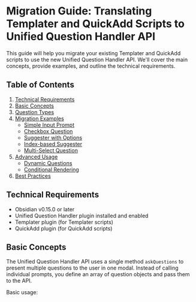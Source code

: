 # Migration Guide: Translating Templater and QuickAdd Scripts to Unified Question Handler API

This guide will help you migrate your existing Templater and QuickAdd scripts to use the new Unified Question Handler API. We'll cover the main concepts, provide examples, and outline the technical requirements.

## Table of Contents

1. [Technical Requirements](#technical-requirements)
2. [Basic Concepts](#basic-concepts)
3. [Question Types](#question-types)
4. [Migration Examples](#migration-examples)
   - [Simple Input Prompt](#simple-input-prompt)
   - [Checkbox Question](#checkbox-question)
   - [Suggester with Options](#suggester-with-options)
   - [Index-based Suggester](#index-based-suggester)
   - [Multi-Select Question](#multi-select-question)
5. [Advanced Usage](#advanced-usage)
   - [Dynamic Questions](#dynamic-questions)
   - [Conditional Rendering](#conditional-rendering)
6. [Best Practices](#best-practices)

## Technical Requirements

- Obsidian v0.15.0 or later
- Unified Question Handler plugin installed and enabled
- Templater plugin (for Templater scripts)
- QuickAdd plugin (for QuickAdd scripts)

## Basic Concepts

The Unified Question Handler API uses a single method `askQuestions` to present multiple questions to the user in one modal. Instead of calling individual prompts, you define an array of question objects and pass them to the API.

Basic usage:
